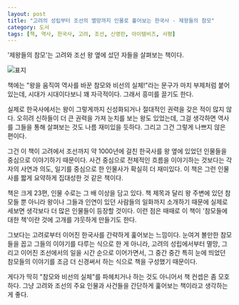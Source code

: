 ```yaml
---
layout: post
title: "고려의 성립부터 조선의 멸망까지 인물로 훑어보는 한국사 - 제왕들의 참모"
category: 도서
tags: [책, 역사, 한국사, 고려, 조선, 신영란, 아이템비즈, 서평]
---
```


'제왕들의 참모'는
고려와 조선 왕 옆에 섰던 자들을 살펴보는 책이다.

![표지](https://lh3.googleusercontent.com/ykLQ5Bz-wF21gW5KaM_zcOfKxbRwDJG4Sz9x3VHLLWzpZSq2dhtJTK6MgDAvfGlaRUVtM1v7ocTA3w=s480)

책에는 "왕을 움직여 역사를 바꾼 참모와 비선의 실체!"라는 문구가 마치 부제처럼 붙어있는데,
시대가 시대이다보니 꽤 자극적이다.
그래서 흥미를 끌기도 한다.

실제로 한국사에서는 왕이 그렇게까지 신성화되거나 절대적인 권력을 갖은 적이 많지 않다.
오히려 신하들이 더 큰 권력을 가져 눈치를 보는 왕도 있었는데,
그걸 생각하면 역사를 그들을 통해 살펴보는 것도 나름 재미있을 듯하다.
그리고 그건 그렇게 나쁘지 않은 편이다.

그건 이 책이 고려에서 조선까지 약 1000년에 걸친 한국사를 왕 옆에 있었던 인물들을 중심으로 이야기하기 때문이다.
사건 중심으로 전체적인 흐름을 이야기하는 것보다는
각자의 사연과 의도, 일기를 중심으로 한 인물사가 확실히 더 재미있다.
이 책은 그런 인물사를 짧게 요약하게 집대성한 것 같은 책이다.

책은 크게 23편, 인물 수로는 그 배 이상을 담고 있다.
책 제목과 달리 왕 주변에 있던 참모들 뿐 아니라 왕이나 그들과 인연이 있던 사람들의 일화까지 소개하기 때문에
실제로 세보면 생각보다 더 많은 인물들이 등장할 것이다.
이런 점은 때때로 이 책이 '참모들에 대한 책'이란 것에 고개를 갸웃하게 만들기도 한다.

그보다는 고려로부터 이어진 한국사를 간략하게 훑어보는 느낌이다.
눈여겨 볼만한 참모들을 꼽고 그들의 이야기를 다루는 식으로 한 게 아니라,
고려의 성립에서부터 멸망, 그리고 이어진 조선에서의 일을 시간 순으로 이어가면서,
그 중간 중간 특히 눈에 띄었던 참모들의 이야기를 조금 더 신경써서 하는 식으로 책을 구성했기 때문이다.

게다가 딱히 "참모와 비선의 실체"를 파헤치거나 하는 것도 아니어서 책 컨셉은 좀 모호하다.
그냥 고려와 조선의 주요 인물과 사건들을 간단하게 훑어보는 책이라고 생각하는게 좋다.
